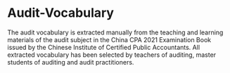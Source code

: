 # Audit-Vocabulary
The audit vocabulary is extracted manually from the teaching and learning materials of the audit subject in the China CPA 2021 Examination Book issued by the Chinese Institute of Certified Public Accountants. All extracted vocabulary has been selected by teachers of auditing, master students of auditing and audit practitioners.
